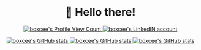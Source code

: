 <div align="center">
  <h1>👋 Hello there!</h1>

  <p>
    <a href="https://github.com/boxcee">
      <img
        src="https://komarev.com/ghpvc/?username=boxcee"
        alt="boxcee's Profile View Count"/>
    </a>
    <a href="https://www.linkedin.com/in/mosvh" target="_blank">
      <img
        src="https://img.shields.io/badge/linkedin-connect-blue?logo=linkedin&style=flat-square"
        alt="boxcee's LinkedIN account"/>
    </a>
  </p>

  <p>
    <a href="https://github.com/boxcee">
      <img
        src="https://github-readme-stats.vercel.app/api?username=boxcee&show_icons=true&count_private=true&theme=react&hide_border=true"
        alt="boxcee's GitHub stats"/>
      <img
        src="https://github-readme-stats.vercel.app/api/top-langs/?username=boxcee&theme=react&layout=compact&hide_border=true"
        alt="boxcee's GitHub stats"/>
      <img
        src="https://github-readme-stats.vercel.app/api/wakatime?username=boxcee&theme=react&hide_border=true"
        alt="boxcee's GitHub stats"/>
    </a>
  </p>

</div>
